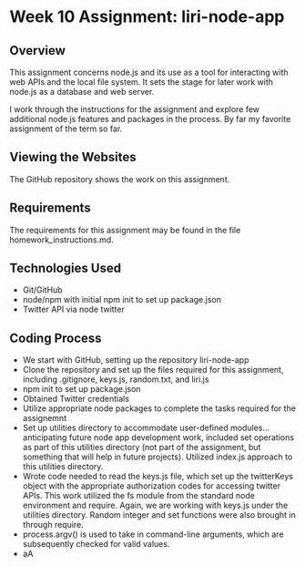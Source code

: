 # Week 10 Assignment: liri-node-app

## Overview
This assignment concerns node.js and its use as a tool for interacting with web APIs and the local file system. It sets the stage for later work with node.js as a database and web server. 

I work through the instructions for the assignment and explore few additional node.js features and packages in the process. By far my favorite assignment of the term so far. 

## Viewing the Websites

The GitHub repository shows the work on this assignment.

## Requirements
The requirements for this assignment may be found in the file homework_instructions.md.

## Technologies Used

- Git/GitHub
- node/npm with initial npm init to set up package.json
- Twitter API via node twitter


## Coding Process 
- We start with GitHub, setting up the repository liri-node-app 
- Clone the repository and set up the files required for this assignment, including .gitignore, keys.js, random.txt, and liri.js 
- npm init to set up package.json
- Obtained Twitter credentials
- Utilize appropriate node packages to complete the tasks required for the assignemnt
- Set up utilities directory to accommodate user-defined modules... anticipating future node app development work, included set operations as part of this utilities directory (not part of the assignment, but something that will help in  future projects). Utilized index.js approach to this utilities directory.
- Wrote code needed to read the keys.js file, which set up the twitterKeys object with the appropriate authorization codes for accessing twitter APIs. This work utilized the fs module from the standard node environment and require. Again, we are working with keys.js under the utilities directory. Random integer and set functions were also brought in through require.
- process.argv() is used to take in command-line arguments, which are subsequently checked for valid values.
- aA
 
